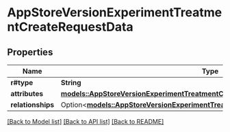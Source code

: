 # AppStoreVersionExperimentTreatmentCreateRequestData

## Properties

Name | Type | Description | Notes
------------ | ------------- | ------------- | -------------
**r#type** | **String** |  | 
**attributes** | [**models::AppStoreVersionExperimentTreatmentCreateRequestDataAttributes**](AppStoreVersionExperimentTreatmentCreateRequest_data_attributes.md) |  | 
**relationships** | Option<[**models::AppStoreVersionExperimentTreatmentCreateRequestDataRelationships**](AppStoreVersionExperimentTreatmentCreateRequest_data_relationships.md)> |  | [optional]

[[Back to Model list]](../README.md#documentation-for-models) [[Back to API list]](../README.md#documentation-for-api-endpoints) [[Back to README]](../README.md)


